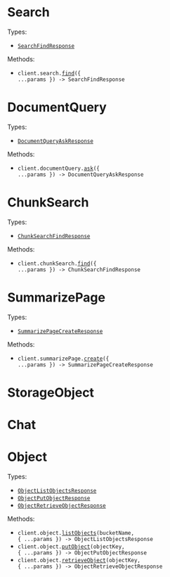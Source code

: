 # Search

Types:

- <code><a href="./src/resources/search.ts">SearchFindResponse</a></code>

Methods:

- <code title="post /v1/search">client.search.<a href="./src/resources/search.ts">find</a>({ ...params }) -> SearchFindResponse</code>

# DocumentQuery

Types:

- <code><a href="./src/resources/document-query.ts">DocumentQueryAskResponse</a></code>

Methods:

- <code title="post /v1/document_query">client.documentQuery.<a href="./src/resources/document-query.ts">ask</a>({ ...params }) -> DocumentQueryAskResponse</code>

# ChunkSearch

Types:

- <code><a href="./src/resources/chunk-search.ts">ChunkSearchFindResponse</a></code>

Methods:

- <code title="post /v1/chunk_search">client.chunkSearch.<a href="./src/resources/chunk-search.ts">find</a>({ ...params }) -> ChunkSearchFindResponse</code>

# SummarizePage

Types:

- <code><a href="./src/resources/summarize-page.ts">SummarizePageCreateResponse</a></code>

Methods:

- <code title="post /v1/summarize_page">client.summarizePage.<a href="./src/resources/summarize-page.ts">create</a>({ ...params }) -> SummarizePageCreateResponse</code>

# StorageObject

# Chat

# Object

Types:

- <code><a href="./src/resources/object.ts">ObjectListObjectsResponse</a></code>
- <code><a href="./src/resources/object.ts">ObjectPutObjectResponse</a></code>
- <code><a href="./src/resources/object.ts">ObjectRetrieveObjectResponse</a></code>

Methods:

- <code title="get /v1/object/{bucket_name}">client.object.<a href="./src/resources/object.ts">listObjects</a>(bucketName, { ...params }) -> ObjectListObjectsResponse</code>
- <code title="post /v1/object/{bucket_name}/{object_key}">client.object.<a href="./src/resources/object.ts">putObject</a>(objectKey, { ...params }) -> ObjectPutObjectResponse</code>
- <code title="get /v1/object/{bucket_name}/{object_key}">client.object.<a href="./src/resources/object.ts">retrieveObject</a>(objectKey, { ...params }) -> ObjectRetrieveObjectResponse</code>
